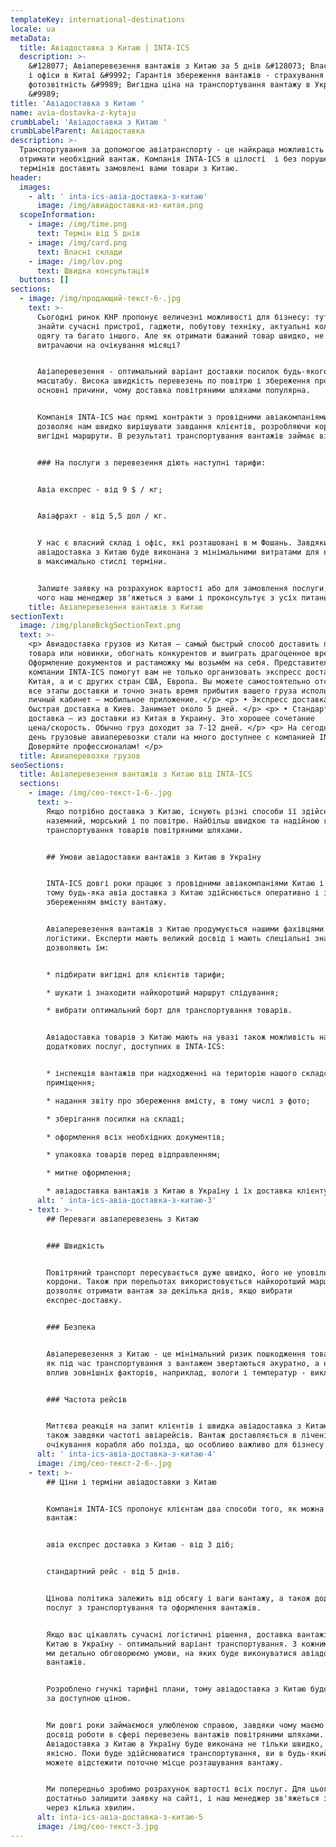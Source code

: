 ```yaml
---
templateKey: international-destinations
locale: ua
metaData:
  title: Авіадоставка з Китаю | INTA-ICS
  description: >-
    &#128077; Авіаперевезення вантажів з Китаю за 5 днів &#128073; Власні склади
    і офіси в Китаї &#9992; Гарантія збереження вантажів - страхування та
    фотозвітність &#9989; Вигідна ціна на транспортування вантажу в Україну
    &#9989;
title: 'Авіадоставка з Китаю '
name: avia-dostavka-z-kytaju
crumbLabel: 'Авіадоставка з Китаю '
crumbLabelParent: Авіадоставка
description: >-
  Транспортування за допомогою авіатранспорту - це найкраща можливість швидко
  отримати необхідний вантаж. Компанія INTA-ICS в цілості  і без порушення
  термінів доставить замовлені вами товари з Китаю.
header:
  images:
    - alt: ' inta-ics-авіа-доставка-з-китаю'
      image: /img/авиадоставка-из-китая.png
  scopeInformation:
    - image: /img/time.png
      text: Термін від 5 днів
    - image: /img/card.png
      text: Власні склади
    - image: /img/lov.png
      text: Швидка консультація
  buttons: []
sections:
  - image: /img/продающий-текст-6-.jpg
    text: >-
      Сьогодні ринок КНР пропонує величезні можливості для бізнесу: тут можна
      знайти сучасні пристрої, гаджети, побутову техніку, актуальні колекції
      одягу та багато іншого. Але як отримати бажаний товар швидко, не
      витрачаючи на очікування місяці?


      Авіаперевезення - оптимальний варіант доставки посилок будь-якого
      масштабу. Висока швидкість перевезень по повітрю і збереження продукції -
      основні причини, чому доставка повітряними шляхами популярна.


      Компанія INTA-ICS має прямі контракти з провідними авіакомпаніями. Це
      дозволяє нам швидко вирішувати завдання клієнтів, розробляючи короткі і
      вигідні маршрути. В результаті транспортування вантажів займає від 5 днів.


      ### На послуги з перевезення діють наступні тарифи:


      Авіа експрес - від 9 $ / кг;


      Авіафрахт - від 5,5 дол / кг.


      У нас є власний склад і офіс, які розташовані в м Фошань. Завдяки цьому
      авіадоставка з Китаю буде виконана з мінімальними витратами для клієнтів і
      в максимально стислі терміни.


      Залиште заявку на розрахунок вартості або для замовлення послуги, після
      чого наш менеджер зв'яжеться з вами і проконсультує з усіх питань.
    title: Авіаперевезення вантажів з Китаю
sectionText:
  image: /img/planeBckgSectionText.png
  text: >-
    <p> Авиадоставка грузов из Китая — самый быстрый способ доставить партию
    товара или новинки, обогнать конкурентов и выиграть драгоценное время.
    Оформление документов и растаможку мы возьмём на себя. Представители
    компании INTA-ICS помогут вам не только организовать экспресс доставку из
    Китая, а и с других стран США, Европа. Вы можете самостоятельно отслеживать
    все этапы доставки и точно знать время прибытия вашего груза использую
    личный кабинет – мобильное приложение. </p> <p> • Экспресс доставка —
    быстрая доставка в Киев. Занимает около 5 дней. </p> <p> • Стандартная
    доставка – из доставки из Китая в Украину. Это хорошее сочетание
    цена/скорость. Обычно груз доходит за 7-12 дней. </p> <p> На сегодняшний
    день грузовые авиаперевозки стали на много доступнее с компанией INTA-ICS!
    Доверяйте профессионалам! </p>
  title: Авиаперевозки грузов
seoSections:
  title: Авіаперевезення вантажів з Китаю від INTA-ICS
  sections:
    - image: /img/сео-текст-1-6-.jpg
      text: >-
        Якщо потрібно доставка з Китаю, існують різні способи її здійснення:
        наземний, морський і по повітрю. Найбільш швидкою та надійною являється
        транспортування товарів повітряними шляхами.


        ## Умови авіадоставки вантажів з Китаю в Україну


        INTA-ICS довгі роки працює з провідними авіакомпаніями Китаю і України,
        тому будь-яка авіа доставка з Китаю здійснюється оперативно і з повним
        збереженням вмісту вантажу.


        Авіаперевезення вантажів з Китаю продумується нашими фахівцями в сфері
        логістики. Експерти мають великий досвід і мають спеціальні знання, що
        дозволяють їм:


        * підбирати вигідні для клієнтів тарифи;

        * шукати і знаходити найкоротший маршрут слідування;

        * вибрати оптимальний борт для транспортування товарів.


        Авіадоставка товарів з Китаю мають на увазі також можливість надання
        додаткових послуг, доступних в INTA-ICS:


        * інспекція вантажів при надходженні на територію нашого складського
        приміщення;

        * надання звіту про збереження вмісту, в тому числі з фото;

        * зберігання посилки на складі;

        * оформлення всіх необхідних документів;

        * упаковка товарів перед відправленням;

        * митне оформлення;

        * авіадоставка вантажів з Китаю в Україну і їх доставка клієнту.
      alt: ' inta-ics-авіа-доставка-з-китаю-3'
    - text: >-
        ## Переваги авіаперевезень з Китаю


        ### Швидкість


        Повітряний транспорт пересувається дуже швидко, його не уповільнюють
        кордони. Також при перельотах використовується найкоротший маршрут, який
        дозволяє отримати вантаж за декілька днів, якщо вибрати
        експрес-доставку.


        ### Безпека


        Авіаперевезення з Китаю - це мінімальний ризик пошкодження товарів, так
        як під час транспортування з вантажем звертаються акуратно, а негативний
        вплив зовнішніх факторів, наприклад, вологи і температур - виключено.


        ### Частота рейсів


        Миттєва реакція на запит клієнтів і швидка авіадоставка з Китаю можливі
        також завдяки частоті авіарейсів. Вантаж доставляється в лічені дні, без
        очікування корабля або поїзда, що особливо важливо для бізнесу.
      alt: ' inta-ics-авіа-доставка-з-китаю-4'
      image: /img/сео-текст-2-6-.jpg
    - text: >-
        ## Ціни і терміни авіадоставки з Китаю 


        Компанія INTA-ICS пропонує клієнтам два способи того, як можна отримати
        вантаж:


        авіа експрес доставка з Китаю - від 3 діб;


        стандартний рейс - від 5 днів.


        Цінова політика залежить від обсягу і ваги вантажу, а також додаткових
        послуг з транспортування та оформлення вантажів.


        Якщо вас цікавлять сучасні логістичні рішення, доставка вантажів авіа з
        Китаю в Україну - оптимальний варіант транспортування. З кожним клієнтом
        ми детально обговорюємо умови, на яких буде виконуватися авіадоставка
        вантажів.


        Розроблено гнучкі тарифні плани, тому авіадоставка з Китаю буде виконана
        за доступною ціною.


        Ми довгі роки займаємося улюбленою справою, завдяки чому маємо великий
        досвід роботи в сфері перевезень вантажів повітряними шляхами.
        Авіадоставка з Китаю в Україну буде виконана не тільки швидко, але і
        якісно. Поки буде здійснюватися транспортування, ви в будь-який момент
        можете відстежити поточне місце розташування вантажу.


        Ми попередньо зробимо розрахунок вартості всіх послуг. Для цього вам
        достатньо залишити заявку на сайті, і наш менеджер зв'яжеться з вами
        через кілька хвилин.
      alt: inta-ics-авіа-доставка-з-китаю-5
      image: /img/сео-текст-3.jpg
---
```

